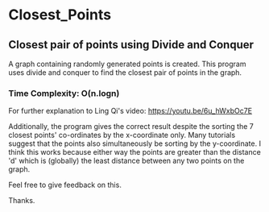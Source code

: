 # Closest_Points

## Closest pair of points using Divide and Conquer

A graph containing randomly generated points is created.
This program uses divide and conquer to find the closest pair of points in the graph.

### Time Complexity: O(n.logn)

For further explanation to Ling Qi's video: <https://youtu.be/6u_hWxbOc7E>

Additionally, the program gives the correct result despite the sorting the 7 closest points' co-ordinates
by the x-coordinate only. Many tutorials suggest that the points also simultaneously be sorting by the y-coordinate.
I think this works because either way the points are greater than the distance 'd' which is (globally) the least distance between any two points on the graph.

Feel free to give feedback on this.

Thanks.
